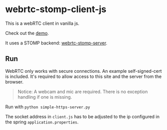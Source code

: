 # webrtc-stomp-client-js
This is a webRTC client in vanilla js.

Check out the [demo](https://webrtcvideochat.paperwave.xyz/).

It uses a STOMP backend: [webrtc-stomp-server](https://github.com/thorn117/webrtc-stomp-server).

## Run

WebRTC only works with secure connections. An example self-signed-cert is included. It's required to allow access to this site and the server from the browser.

> Notice: A webcam and mic are required. There is no exception handling if one is missing.

Run with `python simple-https-server.py`

The socket address in `client.js` has to be adjusted to the ip configured in the spring `application.properties`.
